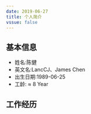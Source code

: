 ```yaml
---
date: 2019-06-27
title: 个人简介
vssue: false
---
```


## 基本信息

* 姓名:陈健
* 英文名:LancCJ、James Chen
* 出生日期:1989-06-25
* 工龄: ≈ 8 Year

## 工作经历

<template>
    <div class="block">
    <el-timeline>
        <el-timeline-item timestamp="2019/02/9-至今" placement="top">
        <el-card>
            <h4>苏州华冠科技有限公司</h4>
            <p>职务:技术顾问、高级开发</p>
            <p>工作内容:APS系统研发，为苏州汇川技术有限公司提供技术顾问及后续研发工作</p>
        </el-card>
        </el-timeline-item>
        <el-timeline-item timestamp="2018/08/01-2019-01-31" placement="top">
        <el-card>
            <h4>苏州弘仑信息技术有限公司</h4>
            <p>职务:项目经理、高级开发</p>
            <p>工作内容:为苏州方正璞华信息技术有限公司提供项目外包服务，负责项目整体负责及技术支持和研发工作</p>
        </el-card>
        </el-timeline-item>
        <el-timeline-item timestamp="2018/4/3-2018/07/31" placement="top">
        <el-card>
            <h4>苏州广立信息技术有限公司</h4>
            <p>职务:高级开发</p>
            <p>工作内容:新项目技术选型、研发，项目通用组件研发、帮助他人解决技术难题</p>
        </el-card>
        </el-timeline-item>
        <el-timeline-item timestamp="2011/07/20-2018/4/2" placement="top">
        <el-card>
            <h4>苏州广达科技有限公司</h4>
            <p>职务:软件开发工程师</p>
            <p>工作内容:公司现有警务通系统维护，新项目协助研发</p>
        </el-card>
        </el-timeline-item>
    </el-timeline>
    </div>
</template>